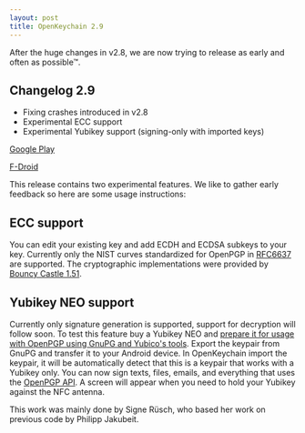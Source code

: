 ```yaml
---
layout: post
title: OpenKeychain 2.9
---
```


After the huge changes in v2.8, we are now trying to release as early and often as possible™.

## Changelog 2.9
  * Fixing crashes introduced in v2.8
  * Experimental ECC support
  * Experimental Yubikey support (signing-only with imported keys)

[Google Play](https://play.google.com/store/apps/details?id=org.sufficientlysecure.keychain)

[F-Droid](https://f-droid.org/app/org.sufficientlysecure.keychain)

This release contains two experimental features. We like to gather early feedback so here are some usage instructions:

## ECC support
You can edit your existing key and add ECDH and ECDSA subkeys to your key. Currently only the NIST curves standardized for OpenPGP in [RFC6637](http://tools.ietf.org/html/rfc6637) are supported. The cryptographic implementations were provided by [Bouncy Castle 1.51](https://www.bouncycastle.org/).

## Yubikey NEO support
Currently only signature generation is supported, support for decryption will follow soon. To test this feature buy a Yubikey NEO and [prepare it for usage with OpenPGP using GnuPG and Yubico's tools](http://www.yubico.com/2012/12/yubikey-neo-openpgp/). Export the keypair from GnuPG and transfer it to your Android device. In OpenKeychain import the keypair, it will be automatically detect that this is a keypair that works with a Yubikey only. You can now sign texts, files, emails, and everything that uses the [OpenPGP API](http://www.openkeychain.org/apps/). A screen will appear when you need to hold your Yubikey against the NFC antenna.

This work was mainly done by Signe Rüsch, who based her work on previous code by Philipp Jakubeit.